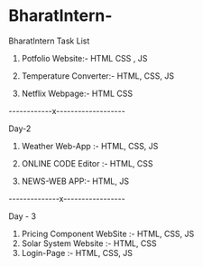 # BharatIntern-
BharatIntern Task List

1) Potfolio Website:- HTML CSS , JS 

2) Temperature Converter:- HTML, CSS, JS 

3) Netflix Webpage:- HTML CSS

------------x-------------------

Day-2 

1) Weather Web-App :- HTML, CSS, JS 

2) ONLINE CODE Editor :- HTML, CSS

3) NEWS-WEB APP:- HTML, JS 

--------------x-----------------

Day - 3 

1) Pricing Component WebSite :- HTML, CSS, JS 
2) Solar System Website :- HTML,  CSS
3) Login-Page :- HTML, CSS, JS 

